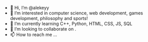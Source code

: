 - 👋 Hi, I’m @alekeyy
- 👀 I’m interested in computer science, web development, games development, philosophy and sports!
- 🌱 I’m currently learning C++, Python, HTML, CSS, JS, SQL
- 💞️ I’m looking to collaborate on .
- 📫 How to reach me ...

<!---
alekeyy/alekeyy is a ✨ special ✨ repository because its `README.md` (this file) appears on your GitHub profile.
You can click the Preview link to take a look at your changes.
--->

